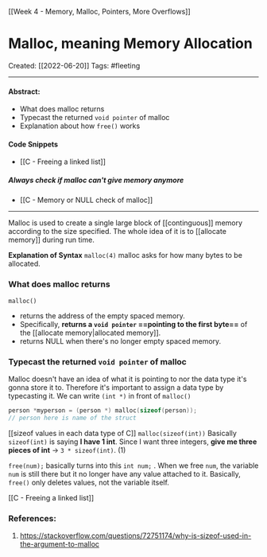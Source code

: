 [[Week 4 - Memory, Malloc, Pointers, More Overflows]]

# Malloc, meaning Memory Allocation
Created:  [[2022-06-20]]
Tags: #fleeting   

---
#### Abstract:
- What does malloc returns
- Typecast the returned `void pointer` of malloc
- Explanation about how `free()` works


#### Code Snippets
- [[C - Freeing a linked list]]

##### Always check if malloc can't give memory anymore
- [[C - Memory or NULL check of malloc]]
---

Malloc is used to create a single large block of [[continguous]] memory according to the size specified. The whole idea of it is to [[allocate memory]] during run time. 

**Explanation of Syntax**
`malloc(4)` malloc asks for how many bytes to be allocated.



### What does malloc returns
`malloc()` 
- returns the address of the empty spaced memory. 
- Specifically, **returns a `void pointer` ==pointing to the first byte==** of the [[allocate memory|allocated memory]].
- returns NULL when there's no longer empty spaced memory. 


### Typecast the returned `void pointer` of malloc
Malloc doesn't have an idea of what it is pointing to nor the data type it's gonna store it to. Therefore it's important to assign a data type by typecasting it. We can write `(int *)` in front of `malloc()` 
```c
person *myperson = (person *) malloc(sizeof(person));
// person here is name of the struct
```





[[sizeof values in each data type of C]]
`malloc(sizeof(int))`
Basically `sizeof(int)` is saying **I have 1 int**. Since I want three integers, **give me three pieces of int** -> `3 * sizeof(int)`. (1)





`free(num);`  basically turns into this `int num;` . When we free `num`, the variable `num` is still there but it no longer have any value attached to it. Basically, `free()` only deletes values, not the variable itself. 


[[C - Freeing a linked list]]









### References:
1. https://stackoverflow.com/questions/72751174/why-is-sizeof-used-in-the-argument-to-malloc
